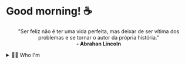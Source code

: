 # Good morning! ☕

<p align="center">
  "Ser feliz não é ter uma vida perfeita, mas deixar de ser vítima dos problemas e se tornar o autor da própria história."
  <br>
  <strong>- Abrahan Lincoln</strong>
</p>

<details>
  <summary>🙋‍♂️ Who I'm</summary>
  &nbsp;&nbsp;&nbsp;&nbsp;I'm a brazilian man that likes to write codes.
</details>

<!--
**Samuelsn28/Samuelsn28** is a ✨ _special_ ✨ repository because its `README.md` (this file) appears on your GitHub profile.

Here are some ideas to get you started:

- 🔭 I’m currently working on ...
- 🌱 I’m currently learning ...
- 👯 I’m looking to collaborate on ...
- 🤔 I’m looking for help with ...
- 💬 Ask me about ...
- 📫 How to reach me: ...
- 😄 Pronouns: ...
- ⚡ Fun fact: ...
-->
